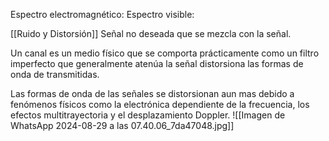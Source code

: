Espectro electromagnético: 
Espectro visible:

[[Ruido y Distorsión]]
Señal no deseada que se mezcla con la señal.

Un canal es un medio físico que se comporta prácticamente como un filtro imperfecto que generalmente atenúa la señal distorsiona las formas de onda de transmitidas. 

Las formas de onda de las señales se distorsionan aun mas debido a fenómenos físicos como la electrónica dependiente de la frecuencia, los efectos multitrayectoria y el desplazamiento Doppler.
![[Imagen de WhatsApp 2024-08-29 a las 07.40.06_7da47048.jpg]]